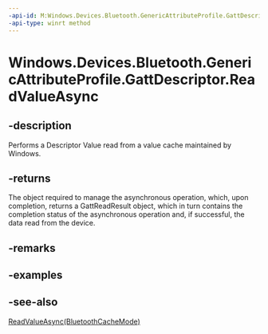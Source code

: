 ```yaml
---
-api-id: M:Windows.Devices.Bluetooth.GenericAttributeProfile.GattDescriptor.ReadValueAsync
-api-type: winrt method
---
```


<!-- Method syntax
public Windows.Foundation.IAsyncOperation<Windows.Devices.Bluetooth.GenericAttributeProfile.GattReadResult> ReadValueAsync()
-->

# Windows.Devices.Bluetooth.GenericAttributeProfile.GattDescriptor.ReadValueAsync

## -description
Performs a Descriptor Value read from a value cache maintained by Windows.

## -returns
The object required to manage the asynchronous operation, which, upon completion, returns a GattReadResult object, which in turn contains the completion status of the asynchronous operation and, if successful, the data read from the device.

## -remarks

## -examples

## -see-also
[ReadValueAsync(BluetoothCacheMode)](gattdescriptor_readvalueasync_2134129157.md)